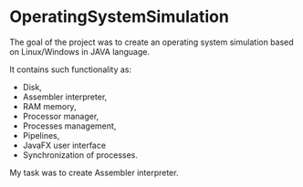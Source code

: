 # OperatingSystemSimulation


The goal of the project was to create an operating system simulation based on Linux/Windows in JAVA language.

It contains such functionality as:

- Disk,
- Assembler interpreter,
- RAM memory,
- Processor manager,
- Processes management,
- Pipelines,
- JavaFX user interface
- Synchronization of processes.

My task was to create Assembler interpreter.
